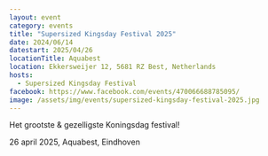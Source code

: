 ```yaml
---
layout: event
category: events
title: "Supersized Kingsday Festival 2025"
date: 2024/06/14
datestart: 2025/04/26
locationTitle: Aquabest
location: Ekkersweijer 12, 5681 RZ Best, Netherlands
hosts:
  - Supersized Kingsday Festival
facebook: https://www.facebook.com/events/470066688785095/
image: /assets/img/events/supersized-kingsday-festival-2025.jpg
---
```


Het grootste & gezelligste Koningsdag festival!

26 april 2025, Aquabest, Eindhoven